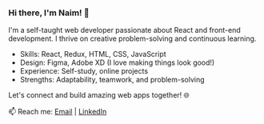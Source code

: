 ### Hi there, I'm Naim! 👋

I'm a self-taught web developer passionate about React and front-end development. I thrive on creative problem-solving and continuous learning.

- Skills: React, Redux, HTML, CSS, JavaScript
- Design: Figma, Adobe XD (I love making things look good!)
- Experience: Self-study, online projects
- Strengths: Adaptability, teamwork, and problem-solving

Let's connect and build amazing web apps together! 🌐

📫 Reach me: [Email](mailto:your-email@example.) | [LinkedIn](https://www.linkedin.com/in/your-profile/)
